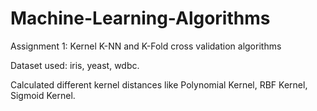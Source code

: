 # Machine-Learning-Algorithms

Assignment 1: Kernel K-NN and K-Fold cross validation algorithms

Dataset used: iris, yeast, wdbc.

Calculated different kernel distances like Polynomial Kernel, RBF Kernel, Sigmoid Kernel.

